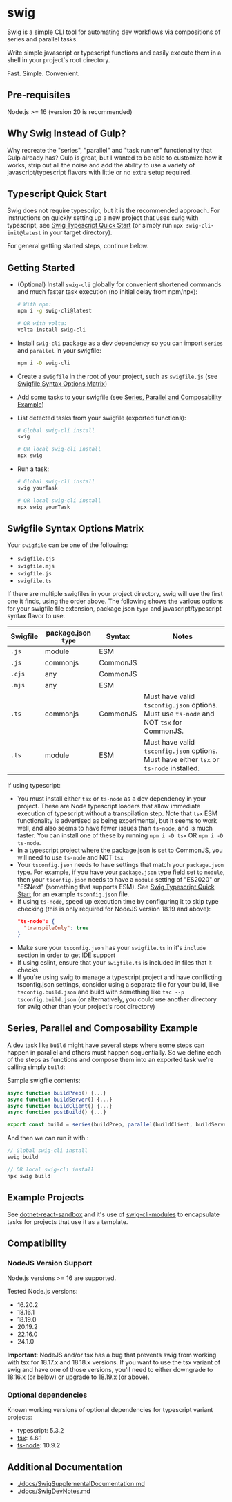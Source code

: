 # swig

Swig is a simple CLI tool for automating dev workflows via compositions of series and parallel tasks.

Write simple javascript or typescript functions and easily execute them in a shell in your project's root directory.

Fast. Simple. Convenient.

## Pre-requisites

Node.js >= 16 (version 20 is recommended)

## Why Swig Instead of Gulp?

Why recreate the "series", "parallel" and "task runner" functionality that Gulp already has? Gulp is great, but I wanted to be able to customize how it works, strip out all the noise and add the ability to use a variety of javascript/typescript flavors with little or no extra setup required.

## Typescript Quick Start

Swig does not require typescript, but it is the recommended approach. For instructions on quickly setting up a new project that uses swig with typescript, see [Swig Typescript Quick Start](./docs/SwigTypescriptQuickStart.md) (or simply run `npx swig-cli-init@latest` in your target directory).

For general getting started steps, continue below.

## Getting Started

- (Optional) Install `swig-cli` globally for convenient shortened commands and much faster task execution (no initial delay from npm/npx):
  ```bash
  # With npm:
  npm i -g swig-cli@latest

  # OR with volta:
  volta install swig-cli
  ```
- Install `swig-cli` package as a dev dependency so you can import `series` and `parallel` in your swigfile:
  ```bash
  npm i -D swig-cli
  ```

- Create a `swigfile` in the root of your project, such as `swigfile.js` (see [Swigfile Syntax Options Matrix](#swigfile-syntax-options-matrix))
- Add some tasks to your swigfile (see [Series, Parallel and Composability Example](#series-parallel-and-composability-example))
- List detected tasks from your swigfile (exported functions):
  ```bash
  # Global swig-cli install
  swig

  # OR local swig-cli install
  npx swig
  ```
- Run a task:
  ```bash
  # Global swig-cli install
  swig yourTask

  # OR local swig-cli install
  npx swig yourTask
  ```

## Swigfile Syntax Options Matrix

Your `swigfile` can be one of the following:

- `swigfile.cjs`
- `swigfile.mjs`
- `swigfile.js`
- `swigfile.ts`

If there are multiple swigfiles in your project directory, swig will use the first one it finds, using the order above. The following shows the various options for your swigfile file extension, package.json `type` and javascript/typescript syntax flavor to use.

| Swigfile | package.json `type` | Syntax              | Notes |
|----------|---------------------|---------------------|-------|
| `.js`    | module              | ESM                 |       |
| `.js`    | commonjs            | CommonJS            |       |
| `.cjs`   | any                 | CommonJS            |       |
| `.mjs`   | any                 | ESM                 |       |
| `.ts`    | commonjs            | CommonJS | Must have valid `tsconfig.json` options. Must use `ts-node` and NOT `tsx` for CommonJS. |
| `.ts`    | module              | ESM                 | Must have valid `tsconfig.json` options. Must have either `tsx` or `ts-node` installed. |

If using typescript:

- You must install either `tsx` or `ts-node` as a dev dependency in your project. These are Node typescript loaders that allow immediate execution of typescript without a transpilation step. Note that `tsx` ESM functionality is advertised as being experimental, but it seems to work well, and also seems to have fewer issues than `ts-node`, and is much faster. You can install one of these by running `npm i -D tsx` OR `npm i -D ts-node`.
- In a typescript project where the package.json is set to CommonJS, you will need to use `ts-node` and NOT `tsx`
- Your `tsconfig.json` needs to have settings that match your `package.json` type. For example, if you have your `package.json` type field set to `module`, then your `tsconfig.json` needs to have a `module` setting of "ES2020" or "ESNext" (something that supports ESM). See [Swig Typescript Quick Start](./docs/SwigTypescriptQuickStart.md) for an example `tsconfig.json` file.
- If using `ts-node`, speed up execution time by configuring it to skip type checking (this is only required for NodeJS version 18.19 and above):
  ```json
  "ts-node": {
    "transpileOnly": true
  }
  ```
- Make sure your `tsconfig.json` has your `swigfile.ts` in it's `include` section in order to get IDE support
- If using eslint, ensure that your `swigfile.ts` is included in files that it checks
- If you're using swig to manage a typescript project and have conflicting tsconfig.json settings, consider using a separate file for your build, like `tsconfig.build.json` and build with something like `tsc --p tsconfig.build.json` (or alternatively, you could use another directory for swig other than your project's root directory)

## Series, Parallel and Composability Example

A dev task like `build` might have several steps where some steps can happen in parallel and others must happen sequentially. So we define each of the steps as functions and compose them into an exported task we're calling simply `build`:

Sample swigfile contents:
```JavaScript
async function buildPrep() {...}
async function buildServer() {...}
async function buildClient() {...}
async function postBuild() {...}

export const build = series(buildPrep, parallel(buildClient, buildServer), postBuild)
```

And then we can run it with :
```javascript
// Global swig-cli install
swig build

// OR local swig-cli install
npx swig build
```

## Example Projects

See [dotnet-react-sandbox](https://github.com/mikey-t/dotnet-react-sandbox) and it's use of [swig-cli-modules](https://github.com/mikey-t/swig-cli-modules) to encapsulate tasks for projects that use it as a template.

## Compatibility

### NodeJS Version Support

Node.js versions >= 16 are supported.

Tested Node.js versions:
- 16.20.2
- 18.16.1
- 18.19.0
- 20.19.2
- 22.16.0
- 24.1.0

**Important**: NodeJS and/or tsx has a bug that prevents swig from working with tsx for 18.17.x and 18.18.x versions. If you want to use the tsx variant of swig and have one of those versions, you'll need to either downgrade to 18.16.x (or below) or upgrade to 18.19.x (or above).

### Optional dependencies

Known working versions of optional dependencies for typescript variant projects:
- typescript: 5.3.2
- [tsx](https://github.com/privatenumber/tsx): 4.6.1
- [ts-node](https://github.com/TypeStrong/ts-node): 10.9.2

## Additional Documentation

- [./docs/SwigSupplementalDocumentation.md](./docs/SwigSupplementalDocumentation.md)
- [./docs/SwigDevNotes.md](./docs/SwigDevNotes.md)

